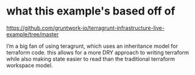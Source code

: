 # what this example's based off of 
https://github.com/gruntwork-io/terragrunt-infrastructure-live-example/tree/master

I’m a big fan of using teragrunt, which uses an inheritance model for terraform code. 
this allows for a more DRY approach to writing terraform  while also making state easier to read than the traditional terraform workspace model.